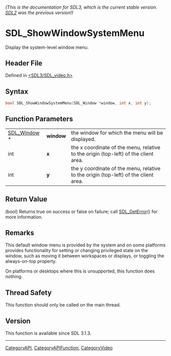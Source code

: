 ###### (This is the documentation for SDL3, which is the current stable version. [SDL2](https://wiki.libsdl.org/SDL2/) was the previous version!)
# SDL_ShowWindowSystemMenu

Display the system-level window menu.

## Header File

Defined in [<SDL3/SDL_video.h>](https://github.com/libsdl-org/SDL/blob/main/include/SDL3/SDL_video.h)

## Syntax

```c
bool SDL_ShowWindowSystemMenu(SDL_Window *window, int x, int y);
```

## Function Parameters

|                            |            |                                                                                     |
| -------------------------- | ---------- | ----------------------------------------------------------------------------------- |
| [SDL_Window](SDL_Window) * | **window** | the window for which the menu will be displayed.                                    |
| int                        | **x**      | the x coordinate of the menu, relative to the origin (top-left) of the client area. |
| int                        | **y**      | the y coordinate of the menu, relative to the origin (top-left) of the client area. |

## Return Value

(bool) Returns true on success or false on failure; call
[SDL_GetError](SDL_GetError)() for more information.

## Remarks

This default window menu is provided by the system and on some platforms
provides functionality for setting or changing privileged state on the
window, such as moving it between workspaces or displays, or toggling the
always-on-top property.

On platforms or desktops where this is unsupported, this function does
nothing.

## Thread Safety

This function should only be called on the main thread.

## Version

This function is available since SDL 3.1.3.

----
[CategoryAPI](CategoryAPI), [CategoryAPIFunction](CategoryAPIFunction), [CategoryVideo](CategoryVideo)


